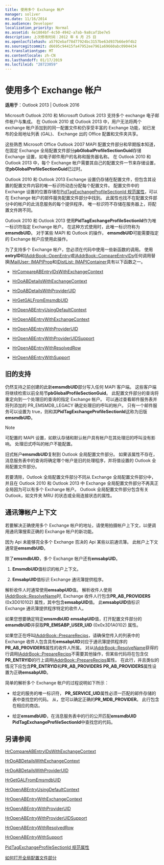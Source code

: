 ```yaml
---
title: 使用多个 Exchange 帐户
manager: soliver
ms.date: 11/16/2014
ms.audience: Developer
localization_priority: Normal
ms.assetid: 4e1804bf-4c50-4942-a7ab-9a8caf1be7e5
description: 上次修改时间：2012 年 6 月 25 日
ms.openlocfilehash: a5792ebaf78d77924bc3157be63d937b66e9f4b2
ms.sourcegitcommit: d6695c94415fa47952ee7961a69660abc0904434
ms.translationtype: MT
ms.contentlocale: zh-CN
ms.lasthandoff: 01/17/2019
ms.locfileid: "28723059"
---
```

# <a name="using-multiple-exchange-accounts"></a>使用多个 Exchange 帐户

  
  
**适用于**：Outlook 2013 | Outlook 2016 
  
Microsoft Outlook 2010 和 Microsoft Outlook 2013 支持多个 exchange 电子邮件帐户与集成。 在 Outlook 2010 或 Outlook 2013 中，用户无法将两个 exchange 帐户添加到的同一配置文件和仍享受丰富的 Exchange 功能，如已发布的全局地址列表 (GAL)、 Exchange 出的 Office 配置和文件夹共享。
  
这些熟悉 Microsoft Office Outlook 2007 MAPI 配置文件部分和早期版本知道，在固定 Exchange 全局配置文件部分**pbGlobalProfileSectionGuid**存储 Exchange 设置，如电子邮件用户的名称和服务器名称。 在 Outlook 2010 和 Outlook 2013 中，每个 Exchange 帐户需要其自己的配置文件一节来存储设置，使**pbGlobalProfileSectionGuid**已过时。 
  
Outlook 2010 和 Outlook 2013 Exchange 设置仍存储在配置文件，但包含其设置的配置文件内容的唯一标识符动态分配每个配置文件。 配置文件中的 Exchange 设置的位置存储在[PidTagExchangeProfileSectionId 规范属性](pidtagexchangeprofilesectionid-canonical-property.md)，可以在 Exchange 帐户的邮件服务配置文件部分中找到。 此属性也找不在配置文件部分中的帐户的此消息服务的每个提供程序。 唯一标识符不存储在服务器上，将配置文件跨不同。
  
Outlook 2010 和 Outlook 2013 使用**PidTagExchangeProfileSectionId**作为唯一标识符指定 Exchange 帐户。 在这种方式使用时，此唯一标识符称为**emsmdbUID**。 对于某些 MAPI 和 Outlook 的操作， **emsmdbUID**可能需要指定的 Exchange 帐户应使用此操作。 
  
为了支持多个 Exchange 帐户，您必须在代码中使用一些新函数的调用。 使用**entryID**和[IAddrBook::OpenEntry](iaddrbook-openentry.md)或[IAddrBook::CompareEntryIDs](iaddrbook-compareentryids.md)任何调用替换[IMailUser: IMAPIProp](imailuserimapiprop.md)和[IDistList: IMAPIContainer](idistlistimapicontainer.md)具有以下函数之一。 
  
- [HrCompareABEntryIDsWithExchangeContext](hrcompareabentryidswithexchangecontext.md)
    
- [HrDoABDetailsWithExchangeContext](hrdoabdetailswithexchangecontext.md)
    
- [HrDoABDetailsWithProviderUID](hrdoabdetailswithprovideruid.md)
    
- [HrGetGALFromEmsmdbUID](hrgetgalfromemsmdbuid.md)
    
- [HrOpenABEntryUsingDefaultContext](hropenabentryusingdefaultcontext.md)
    
- [HrOpenABEntryWithExchangeContext](hropenabentrywithexchangecontext.md)
    
- [HrOpenABEntryWithProviderUID](hropenabentrywithprovideruid.md)
    
- [HrOpenABEntryWithProviderUIDSupport](hropenabentrywithprovideruidsupport.md)
    
- [HrOpenABEntryWithResolvedRow](hropenabentrywithresolvedrow.md)
    
- [HrOpenABEntryWithSupport](hropenabentrywithsupport.md)
    
## <a name="legacy-support"></a>旧的支持

仍然支持之前创建的此新**emsmdbUID**部分写入任何 MAPI 客户端。 这些客户端将继续检索以前全局节**pbGlobalProfileSectionGuid**。 此配置文件部分的查询将重定向到一个处理旧的查询的指定 Exchange 帐户。 可以通过查看邮件服务表并将列添加的 PR_EMSMDB_LEGACY 确定处理旧的呼叫的帐户。 只有一个邮件服务可以设置为 true，则和其**PidTagExchangeProfileSectionId**这称为旧版**emsmdbUID**。
  
> [!NOTE]
> 可配置的 MAPI 设置，如默认存储和默认帐户具有帐户在其处理旧的呼叫没有影响。 处理旧式呼叫的帐户不能配置。 
  
旧式帐户**emsmdbUID**复制到 Outlook 全局配置文件部分。 如果该属性不存在，消息服务表中的查询将确定哪个帐户是旧的处理程序，并将值设置的 Outlook 全局配置文件部分。 
  
若要清除，Outlook 全局配置文件部分不同从 Exchange 全局配置文件部分中，并且在 Outlook 2010 和 Outlook 2013 中 Exchange 全局配置文件部分不再真正全局因为可以有多个 Exchange 帐户。 Outlook 全局配置文件部分包含有关 Outlook，如文件夹 MRU 的状态或全局连接状态的属性。
  
## <a name="address-book-account-contexts"></a>通讯簿帐户上下文

若要解决正确使用多个 Exchange 帐户的地址，请使用拍摄帐户上下文，以便调用通讯簿搜索正确的 Exchange 帐户的新功能。
  
因为 Api 未能够完全多个 Exchange 否决的 Api 某些以前通讯簿。 此帐户上下文通常是**emsmdbUID**。
  
除了**emsmdbUID**，多个 Exchange 帐户还有**emsabpUID**。
  
1. **EmsmdbUID**值标识的帐户上下文。 
    
2. **EmsabpUID**值标识 Exchange 通讯簿提供程序。 
    
解析收件人时通常使用**emsabpUID**值。 解析收件人使用[IAddrBook::ResolveName](iaddrbook-resolvename.md)时, Exchange 收件人行包含**PR_AB_PROVIDERS** (0x3D010102) 属性，其中包含**emsabpUID**值。 此**emsabpUID**值标识 Exchange 通讯簿提供程序特定的收件人。 
  
如果您想要确定特定**emsmdbUID** **emsabpUID**值，打开配置文件部分的**emsmdbUID**并获取**PR_EMSABP_USER_UID** (0x0x3D1A0102) 属性。 
  
如果您正在呼叫[IAddrBook::PrepareRecips](iaddrbook-preparerecips.md)，请确保您传入的列表中的 Exchange 收件人包含具有**emsabpUID**对应于通讯簿提供程序的**PR_AB_PROVIDERS**属性的收件人所属。 对从[IAddrBook::ResolveName](iaddrbook-resolvename.md)获得的行调用[IAddrBook::PrepareRecips](iaddrbook-preparerecips.md)不需要其他操作，但某些代码将在包含仅**PR_ENTRYID**的行上调用[IAddrBook::PrepareRecips](iaddrbook-preparerecips.md)属性。 在此行，并且类似的情况下应包含**PR_ENTRYID**和**PR_AB_PROVIDERS** **PR_AB_PROVIDERS**属性设置为正确**emsabpUID**。
  
简单的解析多个 Exchange 帐户的过程说明如下所示：
  
- 给定的服务的唯一标识符， **PR_SERVICE_UID**属性必须一匹配的邮件存储的表中查找您的代码。 从，您可以确定正确的**PR_MDB_PROVIDER**。 此行包含在相应的商店。
    
- 给定**emsmdbUID**，在消息服务表中的行的公开匹配**emsmdbUID** **PidTagExchangeProfileSectionId**中查找您的代码。
    
## <a name="see-also"></a>另请参阅



[HrCompareABEntryIDsWithExchangeContext](hrcompareabentryidswithexchangecontext.md)
  
[HrDoABDetailsWithExchangeContext](hrdoabdetailswithexchangecontext.md)
  
[HrDoABDetailsWithProviderUID](hrdoabdetailswithprovideruid.md)
  
[HrGetGALFromEmsmdbUID](hrgetgalfromemsmdbuid.md)
  
[HrOpenABEntryUsingDefaultContext](hropenabentryusingdefaultcontext.md)
  
[HrOpenABEntryWithExchangeContext](hropenabentrywithexchangecontext.md)
  
[HrOpenABEntryWithProviderUID](hropenabentrywithprovideruid.md)
  
[HrOpenABEntryWithProviderUIDSupport](hropenabentrywithprovideruidsupport.md)
  
[HrOpenABEntryWithResolvedRow](hropenabentrywithresolvedrow.md)
  
[HrOpenABEntryWithSupport](hropenabentrywithsupport.md)
  
[PidTagExchangeProfileSectionId 规范属性](pidtagexchangeprofilesectionid-canonical-property.md)


[如何打开全局配置文件部分](https://support.microsoft.com/kb/188482)

